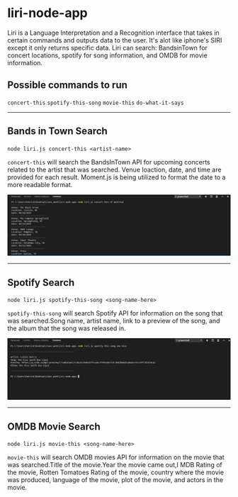 # liri-node-app

Liri is a Language Interpretation and a Recognition interface that takes in certain commands and outputs data to the user. It's alot like iphone's SIRI except it only returns specific data. Liri can search: BandsinTown for concert locations, spotify for song information, and OMDB for movie information.

## Possible commands to run
`concert-this` `spotify-this-song` `movie-this` `do-what-it-says`

---

## Bands in Town Search
`node liri.js concert-this <artist-name>`

`concert-this` will search the BandsInTown API for upcoming concerts related to the artist that was searched. Venue loaction, date, and time are provided for each result. Moment.js is being utilized to format the date to a more readable format. 

<img width="1230" alt="screen shot 2018-12-09 at 4 05 24 pm" src="images/concert-this.PNG">

---

## Spotify Search
`node liri.js spotify-this-song <song-name-here>`

`spotify-this-song` will search Spotify API for information on the song that was searched.Song name, artist name, link to a preview of the song, and the album that the song was released in.

<img width="1230" alt="screen shot 2018-12-09 at 4 05 24 pm" src="images/spotify-this-song.PNG">

---

## OMDB Movie Search
`node liri.js movie-this <song-name-here>`

`movie-this` will search OMDB movies API for information on the movie that was searched.Title of the movie.Year the movie came out,I MDB Rating of the movie, Rotten Tomatoes Rating of the movie, country where the movie was produced, language of the movie, plot of the movie, and actors in the movie.
